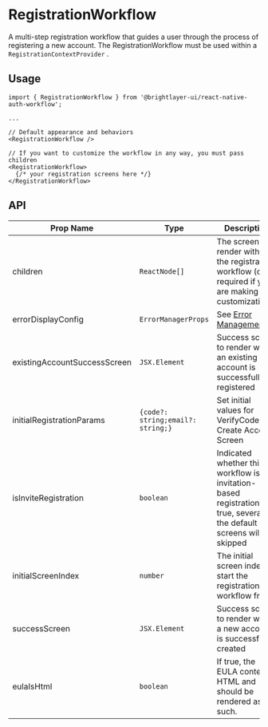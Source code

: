 # RegistrationWorkflow

A multi-step registration workflow that guides a user through the process of registering a new account. The RegistrationWorkflow must be used within a `RegistrationContextProvider` .

## Usage

```tsx
import { RegistrationWorkflow } from '@brightlayer-ui/react-native-auth-workflow';

...

// Default appearance and behaviors
<RegistrationWorkflow />

// If you want to customize the workflow in any way, you must pass children
<RegistrationWorkflow>
  {/* your registration screens here */}
</RegistrationWorkflow>
```

## API

| Prop Name | Type | Description | Default |
|---|---|---|---|
| children | `ReactNode[]` | The screens to render within the registration workflow (only required if you are making customizations) | Eula, CreateAccount, VerifyCode, CreatePassword, AccountDetails |
| errorDisplayConfig | `ErrorManagerProps` | See [Error Management](../error-management.md) |  |
| existingAccountSuccessScreen | `JSX.Element` | Success screen to render when an existing account is successfully registered |  |
| initialRegistrationParams | `{code?: string;email?: string;}` | Set initial values for VerifyCode and Create Account Screen |  |
| isInviteRegistration | `boolean` | Indicated whether this workflow is for invitation-based registration. If true, several of the default screens will be skipped | `false` |
| initialScreenIndex | `number` | The initial screen index to start the registration workflow from. | `0` |
| successScreen | `JSX.Element` | Success screen to render when a new account is successfully created |  |
| eulaIsHtml           | `boolean`                              | If true, the EULA content is HTML and should be rendered as such.                                                                  | `false` |
